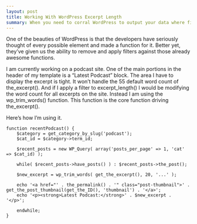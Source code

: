 ```yaml
---
layout: post
title: Working With WordPress Excerpt Length
summary: When you need to corral WordPress to output your data where filters aren't practicle, write a custom function.
---
```

One of the beauties of WordPress is that the developers have seriously thought of every possible element and made a function for it. Better yet, they’ve given us the ability to remove and apply filters against those already awesome functions.

I am currently working on a podcast site. One of the main portions in the header of my template is a “Latest Podcast” block. The area I have to display the excerpt is tight. It won’t handle the 55 default word count of the_excerpt(). And if I apply a filter to excerpt_length() I would be modifying the word count for all excerpts on the site. Instead I am using the wp_trim_words()  function. This function is the core function driving the_excerpt().

Here’s how I’m using it.

<pre><code class="language-clike">function recentPodcast() {
	$category = get_category_by_slug('podcast');
	$cat_id = $category->term_id;

	$recent_posts = new WP_Query( array('posts_per_page' => 1, 'cat' => $cat_id) );

	while( $recent_posts->have_posts() ) : $recent_posts->the_post();

	$new_excerpt = wp_trim_words( get_the_excerpt(), 20, '...' );

	echo '&lt;a href="' . the_permalink() . '" class="post-thumbnail"&gt;' . get_the_post_thumbnail(get_the_ID(), 'thumbnail') . '&lt;/a&gt;';
	echo '&lt;p&gt;&lt;strong&gt;Latest Podcast:&lt;/strong&gt;' . $new_excerpt . '&lt;/p&gt;';

	endwhile;
}
</code></pre>